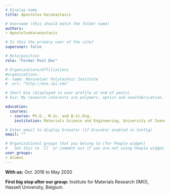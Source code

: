 ```yaml
---
# Display name
title: Apostolos Karanastasis

# Username (this should match the folder name)
authors:
- ApostolosKaranastasis

# Is this the primary user of the site?
superuser: false

# Role/position
role: "Former Post Doc"

# Organizations/Affiliations
#organizations:
#- name: Rensselaer Polytechnic Institute
#  url: "http://mse.rpi.edu"

# Short bio (displayed in user profile at end of posts)
# bio: My research interests are polymers, optics and nanofabrication.

education:
  courses:
  - course: Ph.D., M.Sc. and B.Sc.Eng. 
    institution: Materials Science and Engineering, University of Ioannina, Greece.

# Enter email to display Gravatar (if Gravatar enabled in Config)
email: ""

# Organizational groups that you belong to (for People widget)
#   Set this to `[]` or comment out if you are not using People widget.
user_groups:
- Alumni
---
```

**With us:** </span>Oct. 2016 to May 2020

**First big stop after our group:** Institute for Materials Research (IMO), Hasselt University, Belgium.
